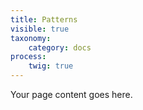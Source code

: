 ```yaml
---
title: Patterns
visible: true
taxonomy:
    category: docs
process:
	twig: true
---
```


Your page content goes here.